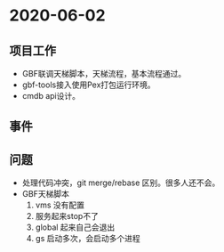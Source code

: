 # 2020-06-02

## 项目工作

* GBF联调天梯脚本，天梯流程，基本流程通过。
* gbf-tools接入使用Pex打包运行环境。
* cmdb api设计。

## 事件

## 问题

* 处理代码冲突，git merge/rebase 区别。很多人还不会。
* GBF天梯脚本
  1. vms 没有配置
  2. 服务起来stop不了
  3. global 起来自己会退出
  4. gs 启动多次，会启动多个进程
